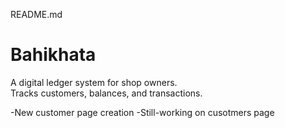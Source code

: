 README.md

# Bahikhata
A digital ledger system for shop owners.  
Tracks customers, balances, and transactions.  

-New customer page creation 
-Still-working on cusotmers page  